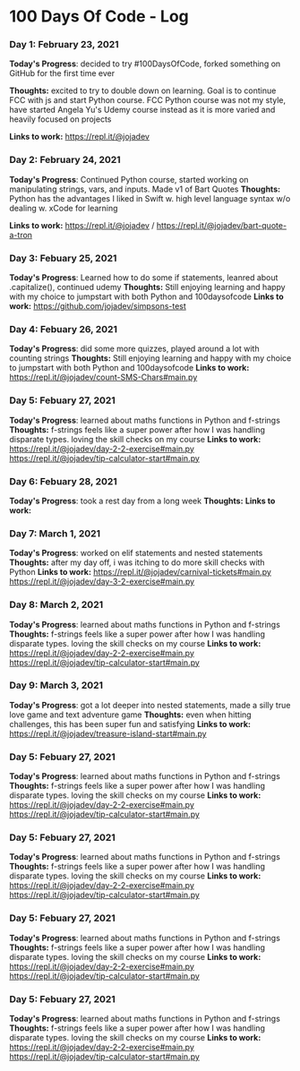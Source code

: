 # 100 Days Of Code - Log

### Day 1: February 23, 2021


**Today's Progress**: decided to try #100DaysOfCode, forked something on GitHub for the first time ever 

**Thoughts:** excited to try to double down on learning. Goal is to continue FCC with js and start Python course. FCC Python course was not my style, have started Angela Yu's Udemy course instead as it is more varied and heavily focused on projects

**Links to work:** https://repl.it/@jojadev

### Day 2: February 24, 2021


**Today's Progress**: Continued Python course, started working on manipulating strings, vars, and inputs. Made v1 of Bart Quotes
**Thoughts:** Python has the advantages I liked in Swift w. high level language syntax w/o dealing w. xCode for learning 

**Links to work:** https://repl.it/@jojadev / https://repl.it/@jojadev/bart-quote-a-tron

### Day 3: Febuary 25, 2021
**Today's Progress**: Learned how to do some if statements, leanred about .capitalize(), continued udemy
**Thoughts:** Still enjoying learning and happy with my choice to jumpstart with both Python and 100daysofcode
**Links to work:** https://github.com/jojadev/simpsons-test

### Day 4: Febuary 26, 2021
**Today's Progress**: did some more quizzes, played around a lot with counting strings
**Thoughts:** Still enjoying learning and happy with my choice to jumpstart with both Python and 100daysofcode
**Links to work:** https://repl.it/@jojadev/count-SMS-Chars#main.py

### Day 5: Febuary 27, 2021
**Today's Progress**: learned about maths functions in Python and f-strings
**Thoughts:** f-strings feels like a super power after how I was handling disparate types. loving the skill checks on my course
**Links to work:** https://repl.it/@jojadev/day-2-2-exercise#main.py https://repl.it/@jojadev/tip-calculator-start#main.py

### Day 6: Febuary 28, 2021
**Today's Progress**: took a rest day from a long week
**Thoughts:**
**Links to work:**

### Day 7: March 1, 2021
**Today's Progress**: worked on elif statements and nested statements
**Thoughts:** after my day off, i was itching to do more skill checks with Python
**Links to work:**  https://repl.it/@jojadev/carnival-tickets#main.py https://repl.it/@jojadev/day-3-2-exercise#main.py

### Day 8: March 2, 2021
**Today's Progress**: learned about maths functions in Python and f-strings
**Thoughts:** f-strings feels like a super power after how I was handling disparate types. loving the skill checks on my course
**Links to work:** https://repl.it/@jojadev/day-2-2-exercise#main.py https://repl.it/@jojadev/tip-calculator-start#main.py

### Day 9: March 3, 2021
**Today's Progress**: got a lot deeper into nested statements, made a silly true love game and text adventure game
**Thoughts:** even when hitting challenges, this has been super fun and satisfying
**Links to work:** https://repl.it/@jojadev/treasure-island-start#main.py

### Day 5: Febuary 27, 2021
**Today's Progress**: learned about maths functions in Python and f-strings
**Thoughts:** f-strings feels like a super power after how I was handling disparate types. loving the skill checks on my course
**Links to work:** https://repl.it/@jojadev/day-2-2-exercise#main.py https://repl.it/@jojadev/tip-calculator-start#main.py

### Day 5: Febuary 27, 2021
**Today's Progress**: learned about maths functions in Python and f-strings
**Thoughts:** f-strings feels like a super power after how I was handling disparate types. loving the skill checks on my course
**Links to work:** https://repl.it/@jojadev/day-2-2-exercise#main.py https://repl.it/@jojadev/tip-calculator-start#main.py

### Day 5: Febuary 27, 2021
**Today's Progress**: learned about maths functions in Python and f-strings
**Thoughts:** f-strings feels like a super power after how I was handling disparate types. loving the skill checks on my course
**Links to work:** https://repl.it/@jojadev/day-2-2-exercise#main.py https://repl.it/@jojadev/tip-calculator-start#main.py

### Day 5: Febuary 27, 2021
**Today's Progress**: learned about maths functions in Python and f-strings
**Thoughts:** f-strings feels like a super power after how I was handling disparate types. loving the skill checks on my course
**Links to work:** https://repl.it/@jojadev/day-2-2-exercise#main.py https://repl.it/@jojadev/tip-calculator-start#main.py
